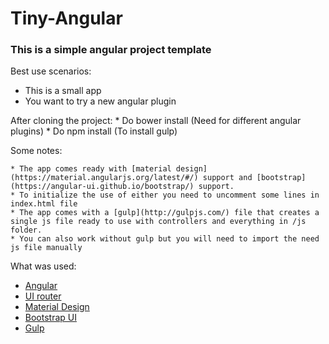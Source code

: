 # Tiny-Angular

### This is a simple angular project template

Best use scenarios:

 * This is a small app
 * You want to try a new angular plugin

After cloning the project:
    * Do bower install (Need for different angular plugins)
    * Do npm install (To install gulp)

Some notes:

    * The app comes ready with [material design](https://material.angularjs.org/latest/#/) support and [bootstrap](https://angular-ui.github.io/bootstrap/) support.
    * To initialize the use of either you need to uncomment some lines in index.html file
    * The app comes with a [gulp](http://gulpjs.com/) file that creates a single js file ready to use with controllers and everything in /js folder.
    * You can also work without gulp but you will need to import the need js file manually

What was used:

 * [Angular](https://angularjs.org/)
 * [UI router](https://github.com/angular-ui/ui-router/wiki)
 * [Material Design](https://material.angularjs.org/latest/#/)
 * [Bootstrap UI](https://angular-ui.github.io/bootstrap/)
 * [Gulp](http://gulpjs.com/)

